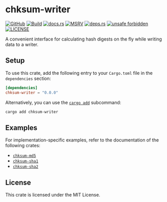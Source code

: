 # chksum-writer

[![GitHub](https://img.shields.io/badge/github-chksum--rs%2Fwriter-24292e?style=flat-square&logo=github "GitHub")](https://github.com/chksum-rs/writer)
[![Build](https://img.shields.io/github/actions/workflow/status/chksum-rs/writer/rust.yml?branch=master&style=flat-square&logo=github "Build")](https://github.com/chksum-rs/writer/actions/workflows/rust.yml)
[![docs.rs](https://img.shields.io/docsrs/chksum-writer?style=flat-square&logo=docsdotrs "docs.rs")](https://docs.rs/chksum-writer/)
[![MSRV](https://img.shields.io/badge/MSRV-1.70.0-informational?style=flat-square "MSRV")](https://github.com/chksum-rs/writer/blob/master/Cargo.toml)
[![deps.rs](https://deps.rs/crate/chksum-writer/0.0.0/status.svg?style=flat-square "deps.rs")](https://deps.rs/crate/chksum-writer/0.0.0)
[![unsafe forbidden](https://img.shields.io/badge/unsafe-forbidden-success.svg?style=flat-square "unsafe forbidden")](https://github.com/rust-secure-code/safety-dance)
[![LICENSE](https://img.shields.io/github/license/chksum-rs/writer?style=flat-square "LICENSE")](https://github.com/chksum-rs/writer/blob/master/LICENSE)

A convenient interface for calculating hash digests on the fly while writing data to a writer.

## Setup

To use this crate, add the following entry to your `Cargo.toml` file in the `dependencies` section:

```toml
[dependencies]
chksum-writer = "0.0.0"
```

Alternatively, you can use the [`cargo add`](https://doc.rust-lang.org/cargo/commands/cargo-add.html) subcommand:

```sh
cargo add chksum-writer
```

## Examples

For implementation-specific examples, refer to the documentation of the following crates:

* [`chksum-md5`](https://crates.io/crates/chksum-md5)
* [`chksum-sha1`](https://crates.io/crates/chksum-sha1)
* [`chksum-sha2`](https://crates.io/crates/chksum-sha2)

## License

This crate is licensed under the MIT License.
